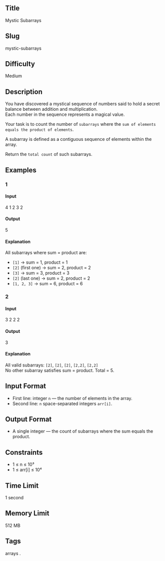 ## Title

Mystic Subarrays


## Slug

mystic-subarrays



## Difficulty

Medium

## Description

You have discovered a mystical sequence of numbers said to hold a secret balance between addition and multiplication.  
Each number in the sequence represents a magical value.  

Your task is to count the number of `subarrays` where the `sum of elements equals the product of elements`.  

A subarray is defined as a contiguous sequence of elements within the array.

Return the `total count` of such subarrays.



 


## Examples

### 1

#### Input

4
1 2 3 2

#### Output
5

#### Explanation

All subarrays where sum = product are:  
- `[1]` → sum = 1, product = 1  
- `[2]` (first one) → sum = 2, product = 2  
- `[3]` → sum = 3, product = 3  
- `[2]` (last one) → sum = 2, product = 2  
- `[1, 2, 3]` → sum = 6, product = 6  
    


### 2

#### Input

3
2 2 2    

#### Output

3

#### Explanation

All valid subarrays: `[2]`, `[2]`, `[2]`, `[2,2]`, `[2,2]`  
No other subarray satisfies sum = product. Total = 5.


## Input Format  


- First line: integer `n` — the number of elements in the array.  
- Second line: `n` space-separated integers `arr[i]`.


## Output Format  

- A single integer — the count of subarrays where the sum equals the product.
  

## Constraints  

- 1 ≤ n ≤ 10³  
- 1 ≤ arr[i] ≤ 10⁴      

## Time Limit

1 second

## Memory Limit

512 MB

## Tags

arrays . 
